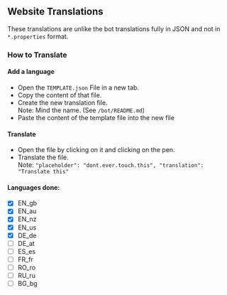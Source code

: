## Website Translations
These translations are unlike the bot translations fully in JSON and not in `*.properties` format.

### How to Translate

#### Add a language

- Open the `TEMPLATE.json` File in a new tab.
- Copy the content of that file.
- Create the new translation file.<br>
  Note: Mind the name. (See `/bot/README.md`)
- Paste the content of the template file into the new file


#### Translate
- Open the file by clicking on it and clicking on the pen.
- Translate the file.<br>
  Note: `"placeholder": "dont.ever.touch.this", "translation": "Translate this"`


#### Languages done:
- [x] EN_gb
- [x] EN_au
- [x] EN_nz
- [x] EN_us
- [x] DE_de
- [ ] DE_at
- [ ] ES_es
- [ ] FR_fr
- [ ] RO_ro
- [ ] RU_ru
- [ ] BG_bg